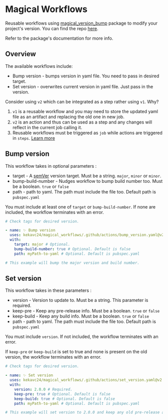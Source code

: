 # Magical Workflows
Reusable workflows using [magical_version_bump][mvb_pub_link] package to modify your project's version. You can find the repo [here][mvb_github_link].

Refer to the package's documentation for more info.

## Overview
The available workflows include:
* Bump version - bumps version in yaml file. You need to pass in desired target.
* Set version - overwrites current version in yaml file. Just pass in the version.

Consider using `v2` which can be integrated as a step rather using `v1`. Why?
1. `v1` is a reusable workflow and you may need to store the updated yaml file as an artifact and replacing the old one in new job.
2. `v2` is an action and thus can be used as a step and any changes will reflect in the current job calling it.
3. Reusable workflows must be triggered as `job` while actions are triggered in `steps`. [Learn more](https://dev.to/github/whats-the-difference-between-a-github-action-and-a-workflow-2gba)

## Bump version
This workflow takes in optional parameters :
* target - A [semVer][semver_link] version target. Must be a string. `major`, `minor` or `minor`. 
* bump-build-number - Nudges workflow to bump build number too. Must be a boolean. `true` or `false`
* path - path to yaml. The path must include the file too. Default path is `pubspec.yaml`

You must include at least one of `target` or `bump-build-number`. If none are included, the workflow terminates with an error.

``` yaml
# Check tags for desired version.

- name: ✨ Bump version
  uses: kekavc24/magical_workflows/.github/actions/bump_version.yaml@v2
  with:
    target: major # Optional. 
    bump-build-number: true # Optional. Default is false
    path: myPath-to-yaml # Optional. Default is pubspec.yaml

# This example will bump the major version and build number.
```

## Set version
This workflow takes in these parameters :
* version - Version to update to. Must be a string. This parameter is required. 
* keep-pre - Keep any pre-release info. Must be a boolean. `true` or `false`
* keep-build - Keep any build info. Must be a boolean. `true` or `false`
* path - path to yaml. The path must include the file too. Default path is `pubspec.yaml`

You must include `version`. If not included, the workflow terminates with an error.

If `keep-pre` or `keep-build` is set to true and none is present on the old version, the workflow terminates with an error.

``` yaml
# Check tags for desired version.

- name: ✨ Set version
  uses: kekavc24/magical_workflows/.github/actions/set_version.yaml@v2
  with:
    version: 2.0.0 # Required. 
    keep-pre: true # Optional. Default is false
    keep-build: true # Optional. Default is false
    path: myPath-to-yaml # Optional. Default is pubspec.yaml

# This example will set version to 2.0.0 and keep any old pre-release and build info.
```

[mvb_github_link]: https://github.com/kekavc24/magical_version_bump
[mvb_pub_link]: https://pub.dev/packages/magical_version_bump
[semver_link]: https://semver.org/